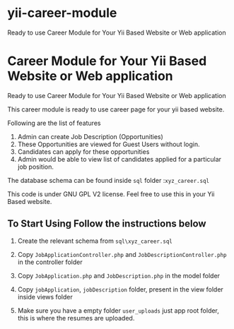 # yii-career-module
Ready to use Career Module for Your Yii Based Website or Web application

# Career Module for Your Yii Based Website or Web application
Ready to use Career Module for Your Yii Based Website or Web application

This career module is ready to use career page for your yii based website.

Following are the list of features

1. Admin can create Job Description (Opportunities)
2. These Opportunities are viewed for Guest Users without login.
3. Candidates can apply for these opportunities
4. Admin would be able to view list of candidates applied for a particular job position.

The database schema can be found inside `sql` folder :`xyz_career.sql`

This code is under GNU GPL V2 license. Feel free to use this in your Yii Based website.

## To Start Using Follow the instructions below

1. Create the relevant schema from `sql\xyz_career.sql`

2. Copy `JobApplicationController.php` and `JobDescriptionController.php` in the controller folder

3. Copy `JobApplication.php` and `JobDescription.php` in the model folder

4. Copy `jobApplication`, `jobDescription` folder, present in the view folder inside views folder

5. Make sure you have a empty folder `user_uploads` just app root folder, this is where the resumes are uploaded.
